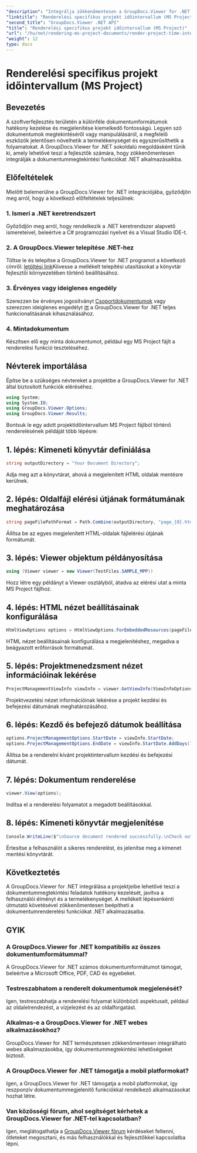 ```yaml
---
"description": "Integrálja zökkenőmentesen a GroupDocs.Viewer for .NET alkalmazást alkalmazásaiba a hatékony dokumentummegtekintés érdekében. Növelje a termelékenységet a sokoldalú renderelési képességekkel."
"linktitle": "Renderelési specifikus projekt időintervallum (MS Project)"
"second_title": "GroupDocs.Viewer .NET API"
"title": "Renderelési specifikus projekt időintervallum (MS Project)"
"url": "/hu/net/rendering-ms-project-documents/render-project-time-interval-ms-project/"
"weight": 12
type: docs
---
```

# Renderelési specifikus projekt időintervallum (MS Project)

## Bevezetés
A szoftverfejlesztés területén a különféle dokumentumformátumok hatékony kezelése és megjelenítése kiemelkedő fontosságú. Legyen szó dokumentumok megtekintéséről vagy manipulálásáról, a megfelelő eszközök jelentősen növelhetik a termelékenységet és egyszerűsíthetik a folyamatokat. A GroupDocs.Viewer for .NET sokoldalú megoldásként tűnik ki, amely lehetővé teszi a fejlesztők számára, hogy zökkenőmentesen integrálják a dokumentummegtekintési funkciókat .NET alkalmazásaikba.
## Előfeltételek
Mielőtt belemerülne a GroupDocs.Viewer for .NET integrációjába, győződjön meg arról, hogy a következő előfeltételek teljesülnek:
### 1. Ismeri a .NET keretrendszert
Győződjön meg arról, hogy rendelkezik a .NET keretrendszer alapvető ismereteivel, beleértve a C# programozási nyelvet és a Visual Studio IDE-t.
### 2. A GroupDocs.Viewer telepítése .NET-hez
Töltse le és telepítse a GroupDocs.Viewer for .NET programot a következő címről: [letöltési link](https://releases.groupdocs.com/viewer/net/)Kövesse a mellékelt telepítési utasításokat a könyvtár fejlesztői környezetében történő beállításához.
### 3. Érvényes vagy ideiglenes engedély
Szerezzen be érvényes jogosítványt [Csoportdokumentumok](https://purchase.groupdocs.com/buy) vagy szerezzen ideiglenes engedélyt [itt](https://purchase.groupdocs.com/temporary-license/) a GroupDocs.Viewer for .NET teljes funkcionalitásának kihasználásához.
### 4. Mintadokumentum
Készítsen elő egy minta dokumentumot, például egy MS Project fájlt a renderelési funkció teszteléséhez.

## Névterek importálása
Építse be a szükséges névtereket a projektbe a GroupDocs.Viewer for .NET által biztosított funkciók eléréséhez.

```csharp
using System;
using System.IO;
using GroupDocs.Viewer.Options;
using GroupDocs.Viewer.Results;
```

Bontsuk le egy adott projektidőintervallum MS Project fájlból történő renderelésének példáját több lépésre:
## 1. lépés: Kimeneti könyvtár definiálása
```csharp
string outputDirectory = "Your Document Directory";
```
Adja meg azt a könyvtárat, ahová a megjelenített HTML oldalak mentésre kerülnek.
## 2. lépés: Oldalfájl elérési útjának formátumának meghatározása
```csharp
string pageFilePathFormat = Path.Combine(outputDirectory, "page_{0}.html");
```
Állítsa be az egyes megjelenített HTML-oldalak fájlelérési útjának formátumát.
## 3. lépés: Viewer objektum példányosítása
```csharp
using (Viewer viewer = new Viewer(TestFiles.SAMPLE_MPP))
```
Hozz létre egy példányt a Viewer osztályból, átadva az elérési utat a minta MS Project fájlhoz.
## 4. lépés: HTML nézet beállításainak konfigurálása
```csharp
HtmlViewOptions options = HtmlViewOptions.ForEmbeddedResources(pageFilePathFormat);
```
HTML nézet beállításainak konfigurálása a megjelenítéshez, megadva a beágyazott erőforrások formátumát.
## 5. lépés: Projektmenedzsment nézet információinak lekérése
```csharp
ProjectManagementViewInfo viewInfo = viewer.GetViewInfo(ViewInfoOptions.FromHtmlViewOptions(options)) as ProjectManagementViewInfo;
```
Projektvezetési nézet információinak lekérése a projekt kezdési és befejezési dátumának meghatározásához.
## 6. lépés: Kezdő és befejező dátumok beállítása
```csharp
options.ProjectManagementOptions.StartDate = viewInfo.StartDate;
options.ProjectManagementOptions.EndDate = viewInfo.StartDate.AddDays(7);
```
Állítsa be a renderelni kívánt projektintervallum kezdési és befejezési dátumát.
## 7. lépés: Dokumentum renderelése
```csharp
viewer.View(options);
```
Indítsa el a renderelési folyamatot a megadott beállításokkal.
## 8. lépés: Kimeneti könyvtár megjelenítése
```csharp
Console.WriteLine($"\nSource document rendered successfully.\nCheck output in {outputDirectory}.");
```
Értesítse a felhasználót a sikeres renderelést, és jelenítse meg a kimenet mentési könyvtárát.

## Következtetés
A GroupDocs.Viewer for .NET integrálása a projektjeibe lehetővé teszi a dokumentummegtekintési feladatok hatékony kezelését, javítva a felhasználói élményt és a termelékenységet. A mellékelt lépésenkénti útmutató követésével zökkenőmentesen beépítheti a dokumentumrenderelési funkciókat .NET alkalmazásaiba.
## GYIK
### A GroupDocs.Viewer for .NET kompatibilis az összes dokumentumformátummal?
A GroupDocs.Viewer for .NET számos dokumentumformátumot támogat, beleértve a Microsoft Office, PDF, CAD és egyebeket.
### Testreszabhatom a renderelt dokumentumok megjelenését?
Igen, testreszabhatja a renderelési folyamat különböző aspektusait, például az oldalelrendezést, a vízjelezést és az oldalforgatást.
### Alkalmas-e a GroupDocs.Viewer for .NET webes alkalmazásokhoz?
GroupDocs.Viewer for .NET természetesen zökkenőmentesen integrálható webes alkalmazásokba, így dokumentummegtekintési lehetőségeket biztosít.
### A GroupDocs.Viewer for .NET támogatja a mobil platformokat?
Igen, a GroupDocs.Viewer for .NET támogatja a mobil platformokat, így reszponzív dokumentummegjelenítő funkciókkal rendelkező alkalmazásokat hozhat létre.
### Van közösségi fórum, ahol segítséget kérhetek a GroupDocs.Viewer for .NET-tel kapcsolatban?
Igen, meglátogathatja a [GroupDocs.Viewer fórum](https://forum.groupdocs.com/c/viewer/9) kérdéseket feltenni, ötleteket megosztani, és más felhasználókkal és fejlesztőkkel kapcsolatba lépni.